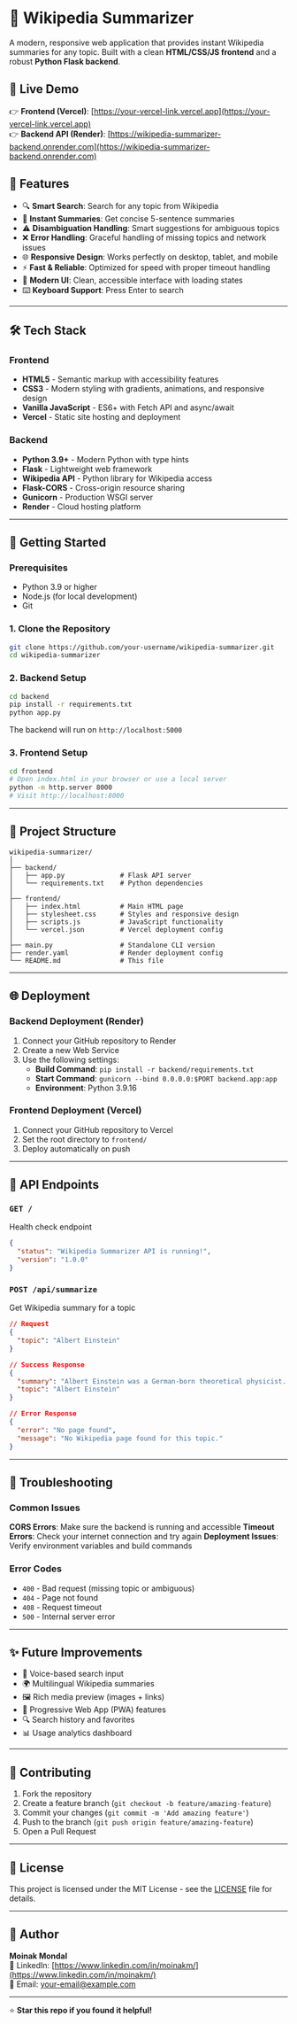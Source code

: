 
# 📄 Wikipedia Summarizer

A modern, responsive web application that provides instant Wikipedia summaries for any topic. Built with a clean **HTML/CSS/JS frontend** and a robust **Python Flask backend**.

## 🔗 Live Demo

👉 **Frontend (Vercel)**: [https://your-vercel-link.vercel.app](https://your-vercel-link.vercel.app)  
👉 **Backend API (Render)**: [https://wikipedia-summarizer-backend.onrender.com](https://wikipedia-summarizer-backend.onrender.com)

## 🧠 Features

* 🔍 **Smart Search**: Search for any topic from Wikipedia
* 📄 **Instant Summaries**: Get concise 5-sentence summaries
* ⚠️ **Disambiguation Handling**: Smart suggestions for ambiguous topics
* ❌ **Error Handling**: Graceful handling of missing topics and network issues
* 🌐 **Responsive Design**: Works perfectly on desktop, tablet, and mobile
* ⚡ **Fast & Reliable**: Optimized for speed with proper timeout handling
* 🎨 **Modern UI**: Clean, accessible interface with loading states
* ⌨️ **Keyboard Support**: Press Enter to search

---

## 🛠️ Tech Stack

### Frontend
* **HTML5** - Semantic markup with accessibility features
* **CSS3** - Modern styling with gradients, animations, and responsive design
* **Vanilla JavaScript** - ES6+ with Fetch API and async/await
* **Vercel** - Static site hosting and deployment

### Backend
* **Python 3.9+** - Modern Python with type hints
* **Flask** - Lightweight web framework
* **Wikipedia API** - Python library for Wikipedia access
* **Flask-CORS** - Cross-origin resource sharing
* **Gunicorn** - Production WSGI server
* **Render** - Cloud hosting platform

---

## 🚀 Getting Started

### Prerequisites
* Python 3.9 or higher
* Node.js (for local development)
* Git

### 1. Clone the Repository
```bash
git clone https://github.com/your-username/wikipedia-summarizer.git
cd wikipedia-summarizer
```

### 2. Backend Setup
```bash
cd backend
pip install -r requirements.txt
python app.py
```
The backend will run on `http://localhost:5000`

### 3. Frontend Setup
```bash
cd frontend
# Open index.html in your browser or use a local server
python -m http.server 8000
# Visit http://localhost:8000
```

---

## 📁 Project Structure

```
wikipedia-summarizer/
│
├── backend/
│   ├── app.py              # Flask API server
│   └── requirements.txt    # Python dependencies
│
├── frontend/
│   ├── index.html          # Main HTML page
│   ├── stylesheet.css      # Styles and responsive design
│   ├── scripts.js          # JavaScript functionality
│   └── vercel.json         # Vercel deployment config
│
├── main.py                 # Standalone CLI version
├── render.yaml             # Render deployment config
└── README.md               # This file
```

---

## 🌐 Deployment

### Backend Deployment (Render)
1. Connect your GitHub repository to Render
2. Create a new Web Service
3. Use the following settings:
   - **Build Command**: `pip install -r backend/requirements.txt`
   - **Start Command**: `gunicorn --bind 0.0.0.0:$PORT backend.app:app`
   - **Environment**: Python 3.9.16

### Frontend Deployment (Vercel)
1. Connect your GitHub repository to Vercel
2. Set the root directory to `frontend/`
3. Deploy automatically on push

---

## 🔧 API Endpoints

### `GET /`
Health check endpoint
```json
{
  "status": "Wikipedia Summarizer API is running!",
  "version": "1.0.0"
}
```

### `POST /api/summarize`
Get Wikipedia summary for a topic
```json
// Request
{
  "topic": "Albert Einstein"
}

// Success Response
{
  "summary": "Albert Einstein was a German-born theoretical physicist...",
  "topic": "Albert Einstein"
}

// Error Response
{
  "error": "No page found",
  "message": "No Wikipedia page found for this topic."
}
```

---

## 🐛 Troubleshooting

### Common Issues

**CORS Errors**: Make sure the backend is running and accessible
**Timeout Errors**: Check your internet connection and try again
**Deployment Issues**: Verify environment variables and build commands

### Error Codes
* `400` - Bad request (missing topic or ambiguous)
* `404` - Page not found
* `408` - Request timeout
* `500` - Internal server error

---

## ✨ Future Improvements

* 🎤 Voice-based search input
* 🌍 Multilingual Wikipedia summaries
* 🖼️ Rich media preview (images + links)
* 📱 Progressive Web App (PWA) features
* 🔍 Search history and favorites
* 📊 Usage analytics dashboard

---

## 🤝 Contributing

1. Fork the repository
2. Create a feature branch (`git checkout -b feature/amazing-feature`)
3. Commit your changes (`git commit -m 'Add amazing feature'`)
4. Push to the branch (`git push origin feature/amazing-feature`)
5. Open a Pull Request

---

## 📄 License

This project is licensed under the MIT License - see the [LICENSE](LICENSE) file for details.

---

## 🙌 Author

**Moinak Mondal**  
🔗 LinkedIn: [https://www.linkedin.com/in/moinakm/](https://www.linkedin.com/in/moinakm/)  
📧 Email: your-email@example.com

---

⭐ **Star this repo if you found it helpful!**


